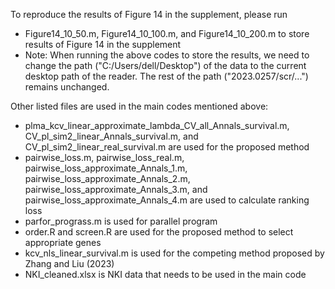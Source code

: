 To reproduce the results of Figure 14 in the supplement, please run

- Figure14_10_50.m, Figure14_10_100.m, and Figure14_10_200.m to store results of Figure 14 in the supplement
- Note: When running the above codes to store the results, we need to change the path ("C:/Users/dell/Desktop") of the data  to the current desktop path of the reader. The rest of the path ("2023.0257/scr/...") remains unchanged.

Other listed files are used in the main codes mentioned above:

- plma_kcv_linear_approximate_lambda_CV_all_Annals_survival.m, CV_pl_sim2_linear_Annals_survival.m, and CV_pl_sim2_linear_real_survival.m are used for the proposed method
- pairwise_loss.m, pairwise_loss_real.m, pairwise_loss_approximate_Annals_1.m, pairwise_loss_approximate_Annals_2.m, pairwise_loss_approximate_Annals_3.m, and pairwise_loss_approximate_Annals_4.m are used to calculate ranking loss
- parfor_prograss.m is used for parallel program
- order.R and screen.R are used for the proposed method to select appropriate genes 
- kcv_nls_linear_survival.m is used for the competing method proposed by Zhang and Liu (2023)
- NKI_cleaned.xlsx is NKI data that needs to be used in the main code
